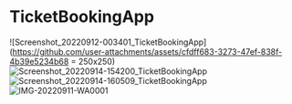 # TicketBookingApp

![Screenshot_20220912-003401_TicketBookingApp](https://github.com/user-attachments/assets/cfdff683-3273-47ef-838f-4b39e5234b68  = 250x250)
![Screenshot_20220914-154200_TicketBookingApp](https://github.com/user-attachments/assets/0a6e04c0-494c-4616-81d1-d599d6b92502)
![Screenshot_20220914-160509_TicketBookingApp](https://github.com/user-attachments/assets/2ec4abdf-3ed3-47cf-868e-6958e39abfa0)
![IMG-20220911-WA0001](https://github.com/user-attachments/assets/3f2be779-8d92-4782-be47-df0125b1e194)

